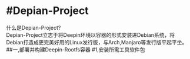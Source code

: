 #Depian-Project
==
什么是Depian-Project?<br>
<nbsp>Depian-Project立志于将Deepin环境以容器的形式安装进Debian系统，将Debian打造成更完美好用的Linux发行版，与Arch,Manjaro等发行版平起平坐。
##一,部署并构建Deepin-Rootfs容器
#1,安装所需工具软件包
